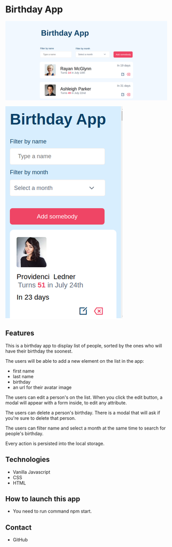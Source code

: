 # Birthday App

![BIRTHDAY APP](./images/birthdayAppDesktop.png)

![BIRTHDAY APP](./images/birthday-app-mobile-picture.png)

## Features

This is a birthday app to display list of people, sorted by the ones who will have their birthday the soonest.

The users will be able to add a new element on the list in the app:

- first name
- last name
- birthday
- an url for their avatar image

The users can edit a person's on the list. When you click the edit button, a modal will appear with a form inside, to edit any attribute.

The users can delete a person's birthday. There is a modal that will ask if you're sure to delete that person.

The users can filter name and select a month at the same time to search for people's birthday.

Every action is persisted into the local storage.

## Technologies

- Vanilla Javascript
- CSS
- HTML

## How to launch this app

- You need to run command npm start.

## Contact

- GitHub
